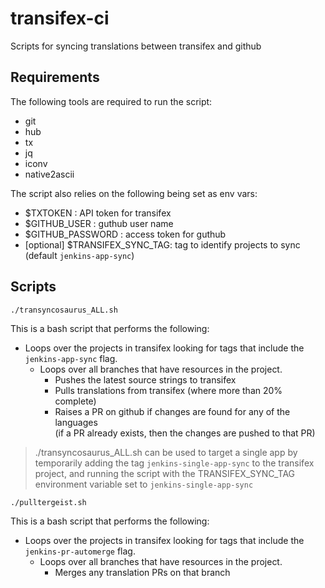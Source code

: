 # transifex-ci

Scripts for syncing translations between transifex and github

## Requirements

The following tools are required to run the script:

- git
- hub
- tx
- jq
- iconv
- native2ascii

The script also relies on the following being set as env vars:

- $TXTOKEN : API token for transifex
- $GITHUB_USER : guthub user name
- $GITHUB_PASSWORD : access token for guthub
- [optional] $TRANSIFEX_SYNC_TAG: tag to identify projects to sync (default `jenkins-app-sync`)

## Scripts

```
./transyncosaurus_ALL.sh
```

This is a bash script that performs the following:

- Loops over the projects in transifex looking for tags that include the `jenkins-app-sync` flag.
  - Loops over all branches that have resources in the project.
    - Pushes the latest source strings to transifex
    - Pulls translations from transifex (where more than 20% complete)
    - Raises a PR on github if changes are found for any of the languages  
      (if a PR already exists, then the changes are pushed to that PR)

> ./transyncosaurus_ALL.sh can be used to target a single app by temporarily adding the tag `jenkins-single-app-sync` to the transifex project, and running the script with the TRANSIFEX_SYNC_TAG environment variable set to `jenkins-single-app-sync`

```
./pulltergeist.sh
```

This is a bash script that performs the following:

- Loops over the projects in transifex looking for tags that include the `jenkins-pr-automerge` flag.
  - Loops over all branches that have resources in the project.
    - Merges any translation PRs on that branch
